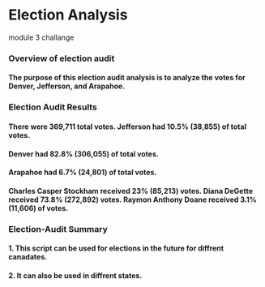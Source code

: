 # Election Analysis
 module 3 challange
### Overview of election audit ###
#### The purpose of this election audit analysis is to analyze the votes for Denver, Jefferson, and Arapahoe. ####

### Election Audit Results ###
#### There were 369,711 total votes. Jefferson had 10.5% (38,855) of total votes. ####
#### Denver had 82.8% (306,055) of total votes. ####
#### Arapahoe had 6.7% (24,801) of total votes. ####

#### Charles Casper Stockham received 23% (85,213) votes. Diana DeGette received 73.8% (272,892) votes. Raymon Anthony Doane received 3.1% (11,606) of votes. ####

### Election-Audit Summary ###
#### 1. This script can be used for elections in the future for diffrent canadates. ####
#### 2. It can also be used in diffrent states. ####
